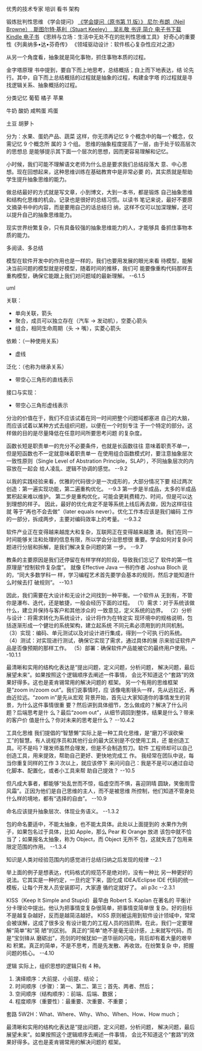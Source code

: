 优秀的技术专家
培训
看书
架构

锻炼批判性思维
《学会提问》 [《学会提问（原书第 11 版）》 尼尔·布朗（Neil Browne）, 斯图尔特·基利（Stuart Keeley）, 吴礼敬 书评 简介 电子书下载 Kindle 电子书](https://www.amazon.cn/dp/B07PW66NM3/ref=sr_1_1?__mk_zh_CN=%E4%BA%9A%E9%A9%AC%E9%80%8A%E7%BD%91%E7%AB%99&dchild=1&keywords=%E5%AD%A6%E4%BC%9A%E6%8F%90%E9%97%AE&qid=1614245845&sr=8-1)
《思辨与立场：生活中无处不在的批判性思维工具》
好奇心的重要性《列奥纳多•达•芬奇传》
《领域驱动设计：软件核心复杂性应对之道》

从另一个角度看，抽象就是简化事物，抓住事物本质的过程。

金字塔原理
书中提到，要自下而上地思考，总结概括；自上而下地表达，结
论先行。其中，自下而上总结概括的过程就是抽象的过程，构建金字塔
的过程就是寻找逻辑关系、抽象概括的过程。

分类记忆
葡萄
橘子
苹果

牛奶
酸奶
咸鸭蛋
鸡蛋

土豆
胡萝卜

分为：水果、蛋奶产品、蔬菜
这样，你无须再记忆 9 个概念中的每一个概念，仅需记忆 9 个概念所
属的 3 个组。
思维的抽象程度提高了一层，由于处于较高层次的思想总
是能够提示其下面一个层次的思想，因而更容易理解和记忆。

小时候，我们可能不理解语文老师为什么总是要求我们总结段落大
意、中心思想。现在回想起来，这种思维训练在基础教育中是非常必要
的，其实质就是帮助学生提升抽象思维的能力。

做总结最好的方式就是写文章，小到博文，大到一本书，都是锻炼
自己抽象思维和结构化思维的机会。记录也是很好的总结习惯。以读书
笔记来说，最好不要原文摘录书中的内容，而是要用自己的话总结归
纳，这样不仅可以加深理解，还可以提升自己的抽象思维能力。

现实世界纷繁复杂，只有具备较强的抽象思维能力的人，才能够具
备抓住事物本质的能力。

多阅读、多总结

模型在软件开发中的作用也是一样的，我们也要用发展的眼光来看
待模型，能解决当前问题的模型就是好模型，随着时间的推移，我们可
能要像重构代码那样去重构模型，确保它能跟上我们对问题域的最新理解。
--6.1.5

uml

关联：

- 单向关联，箭头
- 聚合，成员可以独立存在（汽车 -> 发动机），空菱心箭头
- 组合，相同生命周期（头 -> 嘴），实菱心箭头

依赖：（一种使用关系）

- 虚线

泛化：（也称为继承关系）

- 带空心三角形的直线表示

接口与实现：

- 带空心三角形虚线表示

分治的价值在于，我们不应该试着在同一时间把整个问题域都塞进
自己的大脑，而应该试着以某种方式去组织问题，以便在一个时刻专注
于一个特定的部分。这样做的目的是尽量降低在任意时间所要思考问题
的复杂度。

函数长短是职责单一的充分不必要条件，也就是长函数往往
意味着职责不单一，但是短函数也不一定就意味着职责单一
在使用组合函数模式时，要注意抽象层次一致性原则（Single
Level of Abstration Principle，SLAP），不同抽象层次的内容放在一起会
给人凌乱、逻辑不协调的感觉。
--9.2

以我的实践经验来看，优雅的代码很少是一次成形的，大部分情况下要
经过两次创造：第一遍实现功能，第二遍重构优化。
--9.3
第一步是半成品，太多的半成品累积起来难以维护。
第二步是重构优化，可能会更耗费精力、时间，但是可以达到理想的样子。
因此，最好的优化肯定不是等系统上线后再去做，因为这样往往就
等于“再也不会去做”（later equals never）。优化工作本应该是我们编码
工作的一部分，拆成两步，主要对编码效率上的考量。
--9.3.2

软件产业正在变得越来越庞大和复杂，互联网正在变得越来越激
进。我们在同一时间能够关注和处理的信息有限，所以学会分治思想很
重要。学会如何对复杂问题进行分层和拆解，是我们解决复杂问题的第
一步。
--9.7

教条的主要原因是我们还停留在有样学样的阶段，导致我们忘记了
软件的第一性原理是“控制软件复杂度”。
就像 Effective Java 一书的作者 Joshua Bloch 说的，“同大多数学科一
样，学习编程艺术首先要学会基本的规则，然后才能知道什么时候去打
破规则”。
--10.1

因此，我们需要在大设计和无设计之间找到一种平衡。一个软件从
无到有，不管你是瀑布、迭代，还是敏捷，一般会经历下面的过程。
（1）需求：对于系统该做什么，建立并保持与客户和其他涉众的
一致意见，定义系统的边界。
（2）分析与设计：将需求转化为系统设计，设计将作为在特定实
现环境中的规格说明，包括逐渐形成一个健壮的系统架构，建立起系统
不同元素必须用到的共同机制。
（3）实现：编码、单元测试以及对设计进行集成，得到一个可执
行的系统。
（4）测试：对实现进行测试，确保它实现了需求，通过具体的展
示来验证软件产品是否像预期的那样工作。
（5）部署：确保软件产品能被它的最终用户使用。
--10.1.1

最清晰和实用的结构化表达是“提出问题，定义问题，分析问题，
解决问题，最后展望未来”。如果按照这个逻辑顺序去阐述一件事情，
会比不知道这个“套路”的效果好得多。这也是麦肯锡常用的解决问题的
框架。
另一个有用的思维框架是“zoom in/zoom out”。我们说事情时，应
该像电影镜头一样，先从远拉近，再由近拉远。“zoom in”是先从宏观
背景开始，首先让大家知道你的事情发生的背景，为什么这件事情很重
要？然后讲到具体细节，怎么做成的？解决了什么问题？后端思考是什
么？最后“zoom out”，从细节调回到整体，结果是什么？带来的客户价
值是什么？你对未来的思考是什么？
--10.4.2

工具化思维
我们提倡的“智慧懒”实际上是一种工具化思维，是“磨刀不误砍柴
工”的智慧。有人说程序员和其他行业的最大区别是不仅使用工具，还
能创造工具。可不是吗？理发师虽然会理发，但是不会制造剪刀。软件
工程师却可以自己创造工具，用来提效，帮助自己更好、更快地完成工
作。
我经常在团队中说，每当你重复同样的工作 3 次以上，就应该停下
来问问自己：我是不是可以通过自动化脚本、配置化，或者小工具来帮
助自己提效？
--10.5

但凡成大事者，都能够“处乱世而不惊，临虚空而不惧，喜迎阴晴
圆缺，笑傲雨雪风霜”。正因为他们是自己思维的主人，而不是被思维
所控制，他们知道不管身处什么样的境地，都有“选择的自由”。
--10.9

命名应该提升抽象层次、体现业务语义。
--1.3.2

包的命名要适中，不能太抽象，也不能太具体。此处以上面提到的
水果作为例子，如果包名过于具体，比如 Apple，那么 Pear 和 Orange 放进
该包中就不恰当了；如果报名太抽象，称为 Object，而 Object 无所不
包，这就失去了包用来限定范围的作用。
--1.3.4

知识是人类对经验范围内的感觉进行总结归纳之后发现的规律
--2.1

举上面的例子是想表达，代码格式的规范不是绝对的，没有一种比
另一种更好的说法。它其实是一种约定，一旦约定下来，固化成
IDEA/Eclipse IDE 代码的统一模板，让每个开发人员安装即可，大家遵
循约定就好了。
ali p3c
--2.3.1

KISS（Keep It Simple and Stupid）最早由 Robert S. Kaplan 在著名的
平衡计分卡理论中提出。他认为把事情变复杂很简单，把事情变简单很
复杂。好的目标不是越复杂越好，反而是越简洁越好。
KISS 原则被运用到软件设计领域中，常常会被误解，这成了很多没
有设计能力的工程人员的挡箭牌。在此，我们一定要理解“简单”和“简 陋”的区别。
真正的“简单”绝不是毫无设计感，上来就写代码，而是“宝剑锋从
磨砺出”，亮剑的时候犹如一道华丽的闪电，背后却有着大量的艰辛和
积累。真正的简单，不是不思考，而是先发散、再收敛。在纷繁复杂
中，把握问题的核心。
--4.10

逻辑
实际上，组织思想的逻辑只有 4 种。

1. 演绎顺序：大前提、小前提、结论；
2. 时间顺序（步骤）：第一、第二、第三；首先、两者、然后；
3. 空间顺序（结构顺序）：前端、后端、数据；
4. 程度顺序（重要性）：最重要、次重要、不重要；

套路
5W2H：What、Where、Why、Who、When、How、How much；

最清晰和实用的结构化表达是“提出问题，定义问题，分析问题，
解决问题，最后展望未来”。如果按照这个逻辑顺序去阐述一件事情，
会比不知道这个“套路”的效果好得多。这也是麦肯锡常用的解决问题的
框架。
